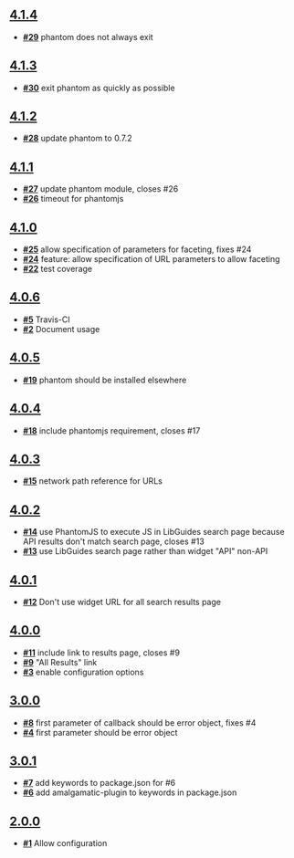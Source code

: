 
## [**4.1.4**](https://github.com/ucsf-ckm/amalgamatic-libguides/issues?milestone=15&state=closed)
- [**#29**](https://github.com/ucsf-ckm/amalgamatic-libguides/issues/29) phantom does not always exit

## [**4.1.3**](https://github.com/ucsf-ckm/amalgamatic-libguides/issues?milestone=14&state=closed)
- [**#30**](https://github.com/ucsf-ckm/amalgamatic-libguides/issues/30) exit phantom as quickly as possible

## [**4.1.2**](https://github.com/ucsf-ckm/amalgamatic-libguides/issues?milestone=13&state=closed)
- [**#28**](https://github.com/ucsf-ckm/amalgamatic-libguides/issues/28) update phantom to 0.7.2

## [**4.1.1**](https://github.com/ucsf-ckm/amalgamatic-libguides/issues?milestone=12&state=closed)
- [**#27**](https://github.com/ucsf-ckm/amalgamatic-libguides/issues/27) update phantom module, closes #26
- [**#26**](https://github.com/ucsf-ckm/amalgamatic-libguides/issues/26) timeout for phantomjs

## [**4.1.0**](https://github.com/ucsf-ckm/amalgamatic-libguides/issues?milestone=11&state=closed)
- [**#25**](https://github.com/ucsf-ckm/amalgamatic-libguides/issues/25) allow specification of parameters for faceting, fixes #24
- [**#24**](https://github.com/ucsf-ckm/amalgamatic-libguides/issues/24) feature: allow specification of URL parameters to allow faceting
- [**#22**](https://github.com/ucsf-ckm/amalgamatic-libguides/issues/22) test coverage

## [**4.0.6**](https://github.com/ucsf-ckm/amalgamatic-libguides/issues?milestone=10&state=closed)
- [**#5**](https://github.com/ucsf-ckm/amalgamatic-libguides/issues/5) Travis-CI
- [**#2**](https://github.com/ucsf-ckm/amalgamatic-libguides/issues/2) Document usage

## [**4.0.5**](https://github.com/ucsf-ckm/amalgamatic-libguides/issues?milestone=9&state=closed)
- [**#19**](https://github.com/ucsf-ckm/amalgamatic-libguides/issues/19) phantom should be installed elsewhere

## [**4.0.4**](https://github.com/ucsf-ckm/amalgamatic-libguides/issues?milestone=8&state=closed)
- [**#18**](https://github.com/ucsf-ckm/amalgamatic-libguides/issues/18) include phantomjs requirement, closes #17

## [**4.0.3**](https://github.com/ucsf-ckm/amalgamatic-libguides/issues?milestone=7&state=closed)
- [**#15**](https://github.com/ucsf-ckm/amalgamatic-libguides/issues/15) network path reference for URLs

## [**4.0.2**](https://github.com/ucsf-ckm/amalgamatic-libguides/issues?milestone=6&state=closed)
- [**#14**](https://github.com/ucsf-ckm/amalgamatic-libguides/issues/14) use PhantomJS to execute JS in LibGuides search page because API results don&#39;t match search page, closes #13
- [**#13**](https://github.com/ucsf-ckm/amalgamatic-libguides/issues/13) use LibGuides search page rather than widget &quot;API&quot; non-API

## [**4.0.1**](https://github.com/ucsf-ckm/amalgamatic-libguides/issues?milestone=5&state=closed)
- [**#12**](https://github.com/ucsf-ckm/amalgamatic-libguides/issues/12) Don&#39;t use widget URL for all search results page

## [**4.0.0**](https://github.com/ucsf-ckm/amalgamatic-libguides/issues?milestone=4&state=closed)
- [**#11**](https://github.com/ucsf-ckm/amalgamatic-libguides/issues/11) include link to results page, closes #9
- [**#9**](https://github.com/ucsf-ckm/amalgamatic-libguides/issues/9) &quot;All Results&quot; link
- [**#3**](https://github.com/ucsf-ckm/amalgamatic-libguides/issues/3) enable configuration options

## [**3.0.0**](https://github.com/ucsf-ckm/amalgamatic-libguides/issues?milestone=2&state=closed)
- [**#8**](https://github.com/ucsf-ckm/amalgamatic-libguides/issues/8) first parameter of callback should be error object, fixes #4
- [**#4**](https://github.com/ucsf-ckm/amalgamatic-libguides/issues/4) first parameter should be error object

## [**3.0.1**](https://github.com/ucsf-ckm/amalgamatic-libguides/issues?milestone=3&state=closed)
- [**#7**](https://github.com/ucsf-ckm/amalgamatic-libguides/issues/7) add keywords to package.json for #6
- [**#6**](https://github.com/ucsf-ckm/amalgamatic-libguides/issues/6) add amalgamatic-plugin to keywords in package.json

## [**2.0.0**](https://github.com/ucsf-ckm/amalgamatic-libguides/issues?milestone=1&state=closed)
- [**#1**](https://github.com/ucsf-ckm/amalgamatic-libguides/issues/1) Allow configuration


